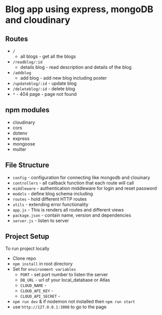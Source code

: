 # Blog app using express, mongoDB and cloudinary

## Routes
- `/` 
    - all blogs - get all the blogs
- `/readblog/:id`
    - details blog - read description and details of the blog
- `/addblog`
    - add blog - add new blog including poster
- `/updateblog/:id` - update blog
- `/deleteblog/:id` - delete blog
- `*` - 404 page - page not found


## npm modules
- cloudinary
- cors
- dotenv
- express
- mongoose
- multer


## File Structure
- `config` - configuration for connecting like mongodb and clouinary
- `controllers` - all callback function that each route will call
- `middleware` - authentication middleware for login and reset password
- `models` - define blog schema including
- `routes` - hold different HTTP routes
- `utils` - extending error functionality 
- `app.js` - This is renders all routes and different views
- `package.json` - contain name, version and dependencies
- `server.js` - listen to server


## Project Setup
To run project locally
- Clone repo
- `npm install` in root directory
- Set for `environment variables`
    - `PORT` - set port number to listen the server
    - `DB_URL` - url of your local_database or Atlas
    - `CLOUD_NAME` -  
    - `CLOUD_API_KEY` - 
    - `CLOUD_API_SECRET` - 
- `npm run dev` & if nodemon not installed then `npm run start`
- use `http://127.0.0.1:3000` to go to the page

